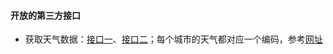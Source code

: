 #### 开放的第三方接口

- 获取天气数据：[接口一](http://www.weather.com.cn/data/sk/101010100.html)、[接口二](http://www.weather.com.cn/data/cityinfo/101010100.html)；每个城市的天气都对应一个编码，参考[网址]( http://www.stats.gov.cn/tjsj/tjbz/tjyqhdmhcxhfdm/ )

